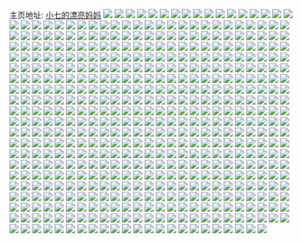 主页地址: [小七的漂亮妈妈](https://weibo.com/u/5308417066) 
![](https://wx4.sinaimg.cn/mw2000/005NfzM6ly1h9okb44rplj30u01hc11s.jpg) 
![](https://wx4.sinaimg.cn/mw2000/005NfzM6ly1h9ocz2pqqqj33401r0b2a.jpg) 
![](https://wx4.sinaimg.cn/mw2000/005NfzM6ly1h9oczc9jyhj33401r0hdv.jpg) 
![](https://wx4.sinaimg.cn/mw2000/005NfzM6ly1h9oczujjfgj33401r0hdv.jpg) 
![](https://wx4.sinaimg.cn/mw2000/005NfzM6ly1h9oczxdyo6j33401r0u0z.jpg) 
![](https://wx4.sinaimg.cn/mw2000/005NfzM6ly1h9od006aiwj33401r0x6r.jpg) 
![](https://wx4.sinaimg.cn/mw2000/005NfzM6ly1h9nhhpnv2ij30u00u0n1t.jpg) 
![](https://wx4.sinaimg.cn/mw2000/005NfzM6ly1h9nhhq2nk3j31400u0afy.jpg) 
![](https://wx4.sinaimg.cn/mw2000/005NfzM6ly1h9nhhq9sm6j30u00u0gt8.jpg) 
![](https://wx4.sinaimg.cn/mw2000/005NfzM6ly1h9nhhpetkij30u00u0456.jpg) 
![](https://wx4.sinaimg.cn/mw2000/005NfzM6ly1h9nhhqh675j30u00u0q7b.jpg) 
![](https://wx4.sinaimg.cn/mw2000/005NfzM6ly1h9kmzy3pepj31400u0wlz.jpg) 
![](https://wx4.sinaimg.cn/mw2000/005NfzM6ly1h9kn009leuj31400u0k0f.jpg) 
![](https://wx4.sinaimg.cn/mw2000/005NfzM6ly1h949n83hpqj30zo0hnq3z.jpg) 
![](https://wx4.sinaimg.cn/mw2000/005NfzM6ly1h7z027g2woj30s71e610p.jpg) 
![](https://wx4.sinaimg.cn/mw2000/005NfzM6ly1h7jsqcuhj3j31hc0u0ap1.jpg) 
![](https://wx4.sinaimg.cn/mw2000/005NfzM6ly1h74mxrw345j30u01hcq6m.jpg) 
![](https://wx4.sinaimg.cn/mw2000/005NfzM6ly1h74mxs3ahsj30u01hcjtv.jpg) 
![](https://wx4.sinaimg.cn/mw2000/005NfzM6ly1h74mxscyrbj30u01hcgsn.jpg) 
![](https://wx4.sinaimg.cn/mw2000/005NfzM6ly1h74mxsldhxj30u01hcnba.jpg) 
![](https://wx4.sinaimg.cn/mw2000/005NfzM6ly1h74mxsve8vj30u01hcwrj.jpg) 
![](https://wx4.sinaimg.cn/mw2000/005NfzM6ly1h74mxrjffmj30u01hck42.jpg) 
![](https://wx4.sinaimg.cn/mw2000/005NfzM6ly1h74mxt9wa4j31hc0u0dv6.jpg) 
![](https://wx4.sinaimg.cn/mw2000/005NfzM6ly1h72c9a67kxj30u015q7c9.jpg) 
![](https://wx4.sinaimg.cn/mw2000/005NfzM6ly1h72cajf67mj30u00widhs.jpg) 
![](https://wx4.sinaimg.cn/mw2000/005NfzM6ly1h72cakjdk0j30u00u078x.jpg) 
![](https://wx4.sinaimg.cn/mw2000/005NfzM6ly1h6bs065j7pj33401r0u0x.jpg) 
![](https://wx4.sinaimg.cn/mw2000/005NfzM6ly1h6bs06pr3ej31400u00vx.jpg) 
![](https://wx4.sinaimg.cn/mw2000/005NfzM6ly1h6bs0e3a4tj31r03404qr.jpg) 
![](https://wx4.sinaimg.cn/mw2000/005NfzM6ly1h6brzzx2pqj31r03401kz.jpg) 
![](https://wx4.sinaimg.cn/mw2000/005NfzM6ly1h6bs0fejllj33401r0e81.jpg) 
![](https://wx4.sinaimg.cn/mw2000/005NfzM6ly1h6bs0grr8rj33401r0x6p.jpg) 
![](https://wx4.sinaimg.cn/mw2000/005NfzM6ly1h6bs0i46szj33401r0qv5.jpg) 
![](https://wx4.sinaimg.cn/mw2000/005NfzM6ly1h6bs0k1m5yj33401r0hdu.jpg) 
![](https://wx4.sinaimg.cn/mw2000/005NfzM6ly1h6bs0n12lmj37e22zc7wn.jpg) 
![](https://wx4.sinaimg.cn/mw2000/005NfzM6ly1h5vmgf7ne3j30u01lpn7k.jpg) 
![](https://wx4.sinaimg.cn/mw2000/005NfzM6ly1h49afqqdz9j30u00u0q84.jpg) 
![](https://wx4.sinaimg.cn/mw2000/005NfzM6ly1h49afq5ogdj30u00u0n45.jpg) 
![](https://wx4.sinaimg.cn/mw2000/005NfzM6ly1h49afr108yj30u10u0gs8.jpg) 
![](https://wx4.sinaimg.cn/mw2000/005NfzM6ly1h49afphno4j31400u0wl6.jpg) 
![](https://wx4.sinaimg.cn/mw2000/005NfzM6ly1h48x1alcpaj32c03401kz.jpg) 
![](https://wx4.sinaimg.cn/mw2000/005NfzM6ly1h48x1ecomsj32c03404qq.jpg) 
![](https://wx4.sinaimg.cn/mw2000/005NfzM6ly1h48x1i0otzj32c03404qq.jpg) 
![](https://wx4.sinaimg.cn/mw2000/005NfzM6ly1h48x1kyk8xj32c03407wi.jpg) 
![](https://wx4.sinaimg.cn/mw2000/005NfzM6ly1h48x1ofpxuj32c03404qq.jpg) 
![](https://wx4.sinaimg.cn/mw2000/005NfzM6ly1h48x15qunij32c03404qq.jpg) 
![](https://wx4.sinaimg.cn/mw2000/005NfzM6ly1h48x1s67udj33402c0hdv.jpg) 
![](https://wx4.sinaimg.cn/mw2000/005NfzM6ly1h46bvlpf7kj31400u0n2f.jpg) 
![](https://wx4.sinaimg.cn/mw2000/005NfzM6ly1h46bvm1cn0j30u0140479.jpg) 
![](https://wx4.sinaimg.cn/mw2000/005NfzM6ly1h46bvmg159j31g30tawku.jpg) 
![](https://wx4.sinaimg.cn/mw2000/005NfzM6ly1h46bvmpvdqj30u00u0tdx.jpg) 
![](https://wx4.sinaimg.cn/mw2000/005NfzM6ly1h46bvmxob4j31400u0dl7.jpg) 
![](https://wx4.sinaimg.cn/mw2000/005NfzM6ly1h46bvnj7kzj30u0140grd.jpg) 
![](https://wx4.sinaimg.cn/mw2000/005NfzM6ly1h3xpei6d2sj30u01400ys.jpg) 
![](https://wx4.sinaimg.cn/mw2000/005NfzM6ly1h3xpeimzl0j30u00u0gpp.jpg) 
![](https://wx4.sinaimg.cn/mw2000/005NfzM6ly1h3xpej4qeqj31400u0n4b.jpg) 
![](https://wx4.sinaimg.cn/mw2000/005NfzM6ly1h3xpeji3gqj31430u045w.jpg) 
![](https://wx4.sinaimg.cn/mw2000/005NfzM6ly1h3xpek8r63j31400u042p.jpg) 
![](https://wx4.sinaimg.cn/mw2000/005NfzM6ly1h3xpel95dhj30u01hcgok.jpg) 
![](https://wx4.sinaimg.cn/mw2000/005NfzM6ly1h3xpemgjjnj30u013zjy2.jpg) 
![](https://wx4.sinaimg.cn/mw2000/005NfzM6ly1h3ml03ebt1j30wi0fbacq.jpg) 
![](https://wx4.sinaimg.cn/mw2000/005NfzM6ly1h3ml0531ihj33402c01l0.jpg) 
![](https://wx4.sinaimg.cn/mw2000/005NfzM6ly1h3ml06hh1lj33402c0e83.jpg) 
![](https://wx4.sinaimg.cn/mw2000/005NfzM6ly1h3ml0exu28j32c03407wj.jpg) 
![](https://wx4.sinaimg.cn/mw2000/005NfzM6ly1h3ml02vtw1j32c03404qs.jpg) 
![](https://wx4.sinaimg.cn/mw2000/005NfzM6ly1h3ml0hodnbj33402c0e84.jpg) 
![](https://wx4.sinaimg.cn/mw2000/005NfzM6ly1h38t3fjargj30u0140479.jpg) 
![](https://wx4.sinaimg.cn/mw2000/005NfzM6ly1h38t3fr7atj31400u00ws.jpg) 
![](https://wx4.sinaimg.cn/mw2000/005NfzM6ly1h38t3g070sj316i0nxae9.jpg) 
![](https://wx4.sinaimg.cn/mw2000/005NfzM6ly1h38t3g82eqj313e0m5juw.jpg) 
![](https://wx4.sinaimg.cn/mw2000/005NfzM6ly1h38t3gkpu5j31g30tawku.jpg) 
![](https://wx4.sinaimg.cn/mw2000/005NfzM6ly1h38t3gwr7yj31410u0ago.jpg) 
![](https://wx4.sinaimg.cn/mw2000/005NfzM6ly1h37jitfy8pj31400u0dhp.jpg) 
![](https://wx4.sinaimg.cn/mw2000/005NfzM6ly1h37jit4cgkj30rs0kuq62.jpg) 
![](https://wx4.sinaimg.cn/mw2000/005NfzM6ly1h35tmyybffj31sx0u00xj.jpg) 
![](https://wx4.sinaimg.cn/mw2000/005NfzM6ly1h2q9nuawitj322o340b2b.jpg) 
![](https://wx4.sinaimg.cn/mw2000/005NfzM6ly1h24bw9tudwj30tf0w6447.jpg) 
![](https://wx4.sinaimg.cn/mw2000/005NfzM6ly1h209c23zpaj32bz26o7wh.jpg) 
![](https://wx4.sinaimg.cn/mw2000/005NfzM6ly1h209c3fb61j33302a77wh.jpg) 
![](https://wx4.sinaimg.cn/mw2000/005NfzM6ly1h1m8pek7wxj30u10u047k.jpg) 
![](https://wx4.sinaimg.cn/mw2000/005NfzM6ly1h1m8py0mmmj31sw0u07hp.jpg) 
![](https://wx4.sinaimg.cn/mw2000/005NfzM6ly1h1f3j7uss3j30tz0f0jt3.jpg) 
![](https://wx4.sinaimg.cn/mw2000/005NfzM6ly1h1d7tr74u9j30u01emash.jpg) 
![](https://wx4.sinaimg.cn/mw2000/005NfzM6ly1h1d7toi9fuj31400u07fi.jpg) 
![](https://wx4.sinaimg.cn/mw2000/005NfzM6ly1h1d7troy39j31400u046q.jpg) 
![](https://wx4.sinaimg.cn/mw2000/005NfzM6ly1h1d7ts1ojij31400u0n0n.jpg) 
![](https://wx4.sinaimg.cn/mw2000/005NfzM6ly1h1d7tsoawaj30u0140jvg.jpg) 
![](https://wx4.sinaimg.cn/mw2000/005NfzM6ly1h1d7tt0jo4j31400u0til.jpg) 
![](https://wx4.sinaimg.cn/mw2000/005NfzM6ly1h1d7tt97ovj30u00u07as.jpg) 
![](https://wx4.sinaimg.cn/mw2000/005NfzM6ly1h196mhezd5j31xg1hohdt.jpg) 
![](https://wx4.sinaimg.cn/mw2000/005NfzM6ly1h104fifhm2j31hc0u04c0.jpg) 
![](https://wx4.sinaimg.cn/mw2000/005NfzM6ly1h0vb3qwhldj33402c0kjo.jpg) 
![](https://wx4.sinaimg.cn/mw2000/005NfzM6ly1h0su20qex3j30mm0qrjzg.jpg) 
![](https://wx4.sinaimg.cn/mw2000/005NfzM6ly1h0q5a37ww9j30rs0v9n1h.jpg) 
![](https://wx4.sinaimg.cn/mw2000/005NfzM6ly1h07ldjpv4gj30u0140wrd.jpg) 
![](https://wx4.sinaimg.cn/mw2000/005NfzM6ly1h07ldk3i33j313p0u0qd2.jpg) 
![](https://wx4.sinaimg.cn/mw2000/005NfzM6ly1h07ldjfq6dj30u00u0wgn.jpg) 
![](https://wx4.sinaimg.cn/mw2000/005NfzM6ly1h07ldkka5aj30u00z245r.jpg) 
![](https://wx4.sinaimg.cn/mw2000/005NfzM6ly1h07ldlq02gj30u01404a6.jpg) 
![](https://wx4.sinaimg.cn/mw2000/005NfzM6ly1h07ldm8u32j30u0140ajp.jpg) 
![](https://wx4.sinaimg.cn/mw2000/005NfzM6ly1h07ldmxfpfj31400u0aif.jpg) 
![](https://wx4.sinaimg.cn/mw2000/005NfzM6ly1h07ldnct7kj31400u0n9e.jpg) 
![](https://wx4.sinaimg.cn/mw2000/005NfzM6ly1h07ldnnk9wj31400u0k13.jpg) 
![](https://wx4.sinaimg.cn/mw2000/005NfzM6ly1h07ldnxlr5j30u0140wpe.jpg) 
![](https://wx4.sinaimg.cn/mw2000/005NfzM6ly1h07ldo73sej314t0u0dss.jpg) 
![](https://wx4.sinaimg.cn/mw2000/005NfzM6ly1h07ldoito5j30u0140gtq.jpg) 
![](https://wx4.sinaimg.cn/mw2000/005NfzM6ly1h07ldpqqplj31400u0wvz.jpg) 
![](https://wx4.sinaimg.cn/mw2000/005NfzM6ly1h07ldq2fhij312x0u0n87.jpg) 
![](https://wx4.sinaimg.cn/mw2000/005NfzM6ly1h03jr5odglj33402c0u0x.jpg) 
![](https://wx4.sinaimg.cn/mw2000/005NfzM6ly1h03jr3rfy4j30u00zyjvy.jpg) 
![](https://wx4.sinaimg.cn/mw2000/005NfzM6ly1h01jv89hj5j30zo0q6djs.jpg) 
![](https://wx4.sinaimg.cn/mw2000/005NfzM6ly1gzp095dwhrj30u00yqjxh.jpg) 
![](https://wx4.sinaimg.cn/mw2000/005NfzM6ly1gzoyn2fs9lj31400u00xx.jpg) 
![](https://wx4.sinaimg.cn/mw2000/005NfzM6ly1gzmfxglyqgj30u0140dmn.jpg) 
![](https://wx4.sinaimg.cn/mw2000/005NfzM6ly1gzkb74y6pmj30ua0f50w5.jpg) 
![](https://wx4.sinaimg.cn/mw2000/005NfzM6ly1gziysi4vsmj32560zohdu.jpg) 
![](https://wx4.sinaimg.cn/mw2000/005NfzM6ly1gzgnkbx6hpj33402c0qv6.jpg) 
![](https://wx4.sinaimg.cn/mw2000/005NfzM6ly1gzfub2x9xkj30go0m8ta4.jpg) 
![](https://wx4.sinaimg.cn/mw2000/005NfzM6ly1gzek085rt5j30ys0u07c1.jpg) 
![](https://wx4.sinaimg.cn/mw2000/005NfzM6ly1gzdkqzcz4zj30k00it76e.jpg) 
![](https://wx4.sinaimg.cn/mw2000/005NfzM6ly1gzd8sn3c4rj30u00u0q8z.jpg) 
![](https://wx4.sinaimg.cn/mw2000/005NfzM6ly1gzczjcme7lj30zk0zkwkj.jpg) 
![](https://wx4.sinaimg.cn/mw2000/005NfzM6ly1gzcdg7esrfj32c0340hdw.jpg) 
![](https://wx4.sinaimg.cn/mw2000/005NfzM6ly1gzcdg8x76uj33402c01kz.jpg) 
![](https://wx4.sinaimg.cn/mw2000/005NfzM6ly1gzcdg57b0aj33402c0hdv.jpg) 
![](https://wx4.sinaimg.cn/mw2000/005NfzM6ly1gzcdgadd35j33402c0e83.jpg) 
![](https://wx4.sinaimg.cn/mw2000/005NfzM6ly1gzc32xc6qij30iy0eaq3s.jpg) 
![](https://wx4.sinaimg.cn/mw2000/005NfzM6ly1gzc32xm3j7j30lx0wutdu.jpg) 
![](https://wx4.sinaimg.cn/mw2000/005NfzM6ly1gz7lf5eddqj32bz2c01kz.jpg) 
![](https://wx4.sinaimg.cn/mw2000/005NfzM6ly1gz7lep4shnj33402c0hdu.jpg) 
![](https://wx4.sinaimg.cn/mw2000/005NfzM6ly1gz7lfkfn78j30mi0tzn79.jpg) 
![](https://wx4.sinaimg.cn/mw2000/005NfzM6ly1gz7lfuubjjj32c0340x6r.jpg) 
![](https://wx4.sinaimg.cn/mw2000/005NfzM6ly1gz5ukuen6cj33402c0kjn.jpg) 
![](https://wx4.sinaimg.cn/mw2000/005NfzM6ly1gz5csfat9hj30u01isdo0.jpg) 
![](https://wx4.sinaimg.cn/mw2000/005NfzM6ly1gz31eofsu8j30u01swwrc.jpg) 
![](https://wx4.sinaimg.cn/mw2000/005NfzM6ly1gz31p25vaoj30sg0je0x4.jpg) 
![](https://wx4.sinaimg.cn/mw2000/005NfzM6ly1gz31p2i038j30lc0mqq72.jpg) 
![](https://wx4.sinaimg.cn/mw2000/005NfzM6ly1gz31p1zdfcj30sg0jigra.jpg) 
![](https://wx4.sinaimg.cn/mw2000/005NfzM6ly1gyx9t6k9ruj30x31zk4qp.jpg) 
![](https://wx4.sinaimg.cn/mw2000/005NfzM6ly1gyx9sk335yj33402c0x6q.jpg) 
![](https://wx4.sinaimg.cn/mw2000/005NfzM6ly1gyx9sma4zvj33402c0kjm.jpg) 
![](https://wx4.sinaimg.cn/mw2000/005NfzM6ly1gyx9t4s8l1j31zk0x37ts.jpg) 
![](https://wx4.sinaimg.cn/mw2000/005NfzM6ly1gyx9sp0nvcj33402c01l0.jpg) 
![](https://wx4.sinaimg.cn/mw2000/005NfzM6ly1gyx9sr5ducj33402c04qr.jpg) 
![](https://wx4.sinaimg.cn/mw2000/005NfzM6ly1gyx9surjb3j33402c0qv8.jpg) 
![](https://wx4.sinaimg.cn/mw2000/005NfzM6ly1gyx9swj9ylj324w2ozqv6.jpg) 
![](https://wx4.sinaimg.cn/mw2000/005NfzM6ly1gyx9t0lnauj33402c0x6q.jpg) 
![](https://wx4.sinaimg.cn/mw2000/005NfzM6ly1gyx9t2vmv8j33402c0hdu.jpg) 
![](https://wx4.sinaimg.cn/mw2000/005NfzM6ly1gyx9t8t7euj33402c0b2a.jpg) 
![](https://wx4.sinaimg.cn/mw2000/005NfzM6ly1gyw86ww501j33402c0hdv.jpg) 
![](https://wx4.sinaimg.cn/mw2000/005NfzM6ly1gyw86rnsu2j32n625zkjm.jpg) 
![](https://wx4.sinaimg.cn/mw2000/005NfzM6ly1gyw86z1j1cj3224336b2b.jpg) 
![](https://wx4.sinaimg.cn/mw2000/005NfzM6ly1gyw8709i39j30x31zk7wh.jpg) 
![](https://wx4.sinaimg.cn/mw2000/005NfzM6ly1gyp4qx7t8tj30q80qmadc.jpg) 
![](https://wx4.sinaimg.cn/mw2000/005NfzM6ly1gyjzw186hhj31400u0gt7.jpg) 
![](https://wx4.sinaimg.cn/mw2000/005NfzM6ly1gyh5v6w80oj32yo1dcu0x.jpg) 
![](https://wx4.sinaimg.cn/mw2000/005NfzM6ly1gy7zhmw2uej30ly0litai.jpg) 
![](https://wx4.sinaimg.cn/mw2000/005NfzM6ly1gxymmw98n5j31sw0u0qft.jpg) 
![](https://wx4.sinaimg.cn/mw2000/005NfzM6ly1gxymmwhgxjj31400u0ahv.jpg) 
![](https://wx4.sinaimg.cn/mw2000/005NfzM6ly1gxymmw1tibj30u0190gvx.jpg) 
![](https://wx4.sinaimg.cn/mw2000/005NfzM6ly1gx94vjf4kej32c02c0npd.jpg) 
![](https://wx4.sinaimg.cn/mw2000/005NfzM6ly1gx94vhxv7lj32c02c0hdt.jpg) 
![](https://wx4.sinaimg.cn/mw2000/005NfzM6ly1gx7fm4diecj31sg1081kx.jpg) 
![](https://wx4.sinaimg.cn/mw2000/005NfzM6ly1gx28fcr2j9j33402c0qv5.jpg) 
![](https://wx4.sinaimg.cn/mw2000/005NfzM6ly1gx0rarot2gj33402c04qr.jpg) 
![](https://wx4.sinaimg.cn/mw2000/005NfzM6ly1gx0rapvigdj33402c0npf.jpg) 
![](https://wx4.sinaimg.cn/mw2000/005NfzM6ly1gwv8snk6rpj31400u0wlm.jpg) 
![](https://wx4.sinaimg.cn/mw2000/005NfzM6ly1gwv8smxugtj30u01hban2.jpg) 
![](https://wx4.sinaimg.cn/mw2000/005NfzM6ly1gwv8snbbluj31hb0u07er.jpg) 
![](https://wx4.sinaimg.cn/mw2000/005NfzM6ly1gwv8sns3e9j31400u0787.jpg) 
![](https://wx4.sinaimg.cn/mw2000/005NfzM6ly1gwv8so3nw4j31400u00wt.jpg) 
![](https://wx4.sinaimg.cn/mw2000/005NfzM6ly1gwv8sofnbij31400u0jvh.jpg) 
![](https://wx4.sinaimg.cn/mw2000/005NfzM6ly1gwv8sosvehj31400u0api.jpg) 
![](https://wx4.sinaimg.cn/mw2000/005NfzM6ly1gwv8sp8n2dj31400u0q6u.jpg) 
![](https://wx4.sinaimg.cn/mw2000/005NfzM6ly1gwv8sph3khj31400u012n.jpg) 
![](https://wx4.sinaimg.cn/mw2000/005NfzM6ly1gwv8spofclj31400u0775.jpg) 
![](https://wx4.sinaimg.cn/mw2000/005NfzM6ly1gwv8sq2y2sj31400u010s.jpg) 
![](https://wx4.sinaimg.cn/mw2000/005NfzM6ly1gwv8sqgc32j31400u048x.jpg) 
![](https://wx4.sinaimg.cn/mw2000/005NfzM6ly1gwv8sm3awuj31400u04ew.jpg) 
![](https://wx4.sinaimg.cn/mw2000/005NfzM6ly1gwv8sqrfh5j31400u07hu.jpg) 
![](https://wx4.sinaimg.cn/mw2000/005NfzM6ly1gwu19gqn3hj32c0340u0y.jpg) 
![](https://wx4.sinaimg.cn/mw2000/005NfzM6ly1gwu19w7wp3j33402c0e84.jpg) 
![](https://wx4.sinaimg.cn/mw2000/005NfzM6ly1gwu19yhb04j33402c04qr.jpg) 
![](https://wx4.sinaimg.cn/mw2000/005NfzM6ly1gwscnctckdj30fa0ciq3g.jpg) 
![](https://wx4.sinaimg.cn/mw2000/005NfzM6ly1gwna8k2wjqj30u0140wjr.jpg) 
![](https://wx4.sinaimg.cn/mw2000/005NfzM6ly1gwna8ksz02j31400u04ah.jpg) 
![](https://wx4.sinaimg.cn/mw2000/005NfzM6ly1gwna8jkysdj30vf0u0wk6.jpg) 
![](https://wx4.sinaimg.cn/mw2000/005NfzM6ly1gwna8l8m05j30xu0u0ahd.jpg) 
![](https://wx4.sinaimg.cn/mw2000/005NfzM6ly1gwna8lq8g7j30xn0u0wld.jpg) 
![](https://wx4.sinaimg.cn/mw2000/005NfzM6ly1gwinv03g4ij30u00u0wjz.jpg) 
![](https://wx4.sinaimg.cn/mw2000/005NfzM6ly1gwiayozclvj30u011z4h8.jpg) 
![](https://wx4.sinaimg.cn/mw2000/005NfzM6ly1gwe2oq6cfkj30u01sx7av.jpg) 
![](https://wx4.sinaimg.cn/mw2000/005NfzM6ly1gwe1eexv5sj30u014044m.jpg) 
![](https://wx4.sinaimg.cn/mw2000/005NfzM6ly1gwe1efe0toj30u0140tfk.jpg) 
![](https://wx4.sinaimg.cn/mw2000/005NfzM6ly1gwe1h5mzbhj30u0140tfr.jpg) 
![](https://wx4.sinaimg.cn/mw2000/005NfzM6ly1gwdc36loxpj31sy0u0wrg.jpg) 
![](https://wx4.sinaimg.cn/mw2000/005NfzM6ly1gwbncyyb6zj314a1zke81.jpg) 
![](https://wx4.sinaimg.cn/mw2000/005NfzM6ly1gwai29pshbj30u01hbamm.jpg) 
![](https://wx4.sinaimg.cn/mw2000/005NfzM6ly1gw72t8pve9j321m2my7wi.jpg) 
![](https://wx4.sinaimg.cn/mw2000/005NfzM6ly1gw72talyhdj33402c0b2a.jpg) 
![](https://wx4.sinaimg.cn/mw2000/005NfzM6ly1gw72t7o9nyj30u01hcwpw.jpg) 
![](https://wx4.sinaimg.cn/mw2000/005NfzM6ly1gw72tbiafaj31sc2ds7wi.jpg) 
![](https://wx4.sinaimg.cn/mw2000/005NfzM6ly1gw397i2yhmj33402c01kz.jpg) 
![](https://wx4.sinaimg.cn/mw2000/005NfzM6ly1gw1tw79a2dj30mi0u0108.jpg) 
![](https://wx4.sinaimg.cn/mw2000/005NfzM6ly1gw1twkc5q1j33402c0hdu.jpg) 
![](https://wx4.sinaimg.cn/mw2000/005NfzM6ly1gw1twi7c3xj33402c0npe.jpg) 
![](https://wx4.sinaimg.cn/mw2000/005NfzM6ly1gvxsql6m93j31hc0u048e.jpg) 
![](https://wx4.sinaimg.cn/mw2000/005NfzM6ly1gvx5wlk7i6j30u00u77dm.jpg) 
![](https://wx4.sinaimg.cn/mw2000/005NfzM6ly1gvq67skxm9j63402c0x6r02.jpg) 
![](https://wx4.sinaimg.cn/mw2000/005NfzM6ly1gvq67r6uhwj63402c04qs02.jpg) 
![](https://wx4.sinaimg.cn/mw2000/005NfzM6ly1gvq67tktp6j63402c0u0z02.jpg) 
![](https://wx4.sinaimg.cn/mw2000/005NfzM6ly1gvlkfa4894j63402c04qp02.jpg) 
![](https://wx4.sinaimg.cn/mw2000/005NfzM6ly1gvkqbm94mmj63402c0kjm02.jpg) 
![](https://wx4.sinaimg.cn/mw2000/005NfzM6ly1gvjxnvjx5yj60u014048o02.jpg) 
![](https://wx4.sinaimg.cn/mw2000/005NfzM6ly1gvfc82pierj60zo256qtb02.jpg) 
![](https://wx4.sinaimg.cn/mw2000/005NfzM6ly1gvfc80xp5yj60zo256qv602.jpg) 
![](https://wx4.sinaimg.cn/mw2000/005NfzM6ly1gv83vcdnzaj61sy0u0gzy02.jpg) 
![](https://wx4.sinaimg.cn/mw2000/005NfzM6ly1gv4s9k4mhsj30yi0s0aed.jpg) 
![](https://wx4.sinaimg.cn/mw2000/005NfzM6ly1gv1knleimij63402c01kz02.jpg) 
![](https://wx4.sinaimg.cn/mw2000/005NfzM6ly1gv1knhyr4cj63402c01kz02.jpg) 
![](https://wx4.sinaimg.cn/mw2000/005NfzM6ly1gv1knjtaxzj63402c0npf02.jpg) 
![](https://wx4.sinaimg.cn/mw2000/005NfzM6ly1gutbgq1elwj60tk0ta79202.jpg) 
![](https://wx4.sinaimg.cn/mw2000/005NfzM6ly1gud2zxhye5j60u01hck3x02.jpg) 
![](https://wx4.sinaimg.cn/mw2000/005NfzM6ly1gud2zx2yiej60u0140qar02.jpg) 
![](https://wx4.sinaimg.cn/mw2000/005NfzM6ly1gud2zxu9rfj30u01hcdrn.jpg) 
![](https://wx4.sinaimg.cn/mw2000/005NfzM6ly1gu8nruukr8j62k72c0u0x02.jpg) 
![](https://wx4.sinaimg.cn/mw2000/005NfzM6ly1gu8gxq5pr6j62yo1danpd02.jpg) 
![](https://wx4.sinaimg.cn/mw2000/005NfzM6ly1gu72uz92pcj33402c01kz.jpg) 
![](https://wx4.sinaimg.cn/mw2000/005NfzM6ly1gu72uwkwkjj32c03401kz.jpg) 
![](https://wx4.sinaimg.cn/mw2000/005NfzM6ly1gu72v3in0fj33402c0e82.jpg) 
![](https://wx4.sinaimg.cn/mw2000/005NfzM6ly1gu72vbu3n8j32c0340e82.jpg) 
![](https://wx4.sinaimg.cn/mw2000/005NfzM6ly1gu3vtpc6vdj30go0l9jtc.jpg) 
![](https://wx4.sinaimg.cn/mw2000/005NfzM6ly1gtqytv3piej31400u0n2p.jpg) 
![](https://wx4.sinaimg.cn/mw2000/005NfzM6ly1gtqytvbvdnj31400u0grj.jpg) 
![](https://wx4.sinaimg.cn/mw2000/005NfzM6ly1gtqytvmxubj31400u0gr1.jpg) 
![](https://wx4.sinaimg.cn/mw2000/005NfzM6ly1gtqytvz16gj31400u0q9l.jpg) 
![](https://wx4.sinaimg.cn/mw2000/005NfzM6ly1gtqytutj2hj31400u079m.jpg) 
![](https://wx4.sinaimg.cn/mw2000/005NfzM6ly1gtqytw5dibj31400u0dmr.jpg) 
![](https://wx4.sinaimg.cn/mw2000/005NfzM6ly1gtqytwh7ttj31400u0af5.jpg) 
![](https://wx4.sinaimg.cn/mw2000/005NfzM6ly1gtc3t0lhgnj33402c01kz.jpg) 
![](https://wx4.sinaimg.cn/mw2000/005NfzM6ly1gtbefu9ttxj31400u0aqa.jpg) 
![](https://wx4.sinaimg.cn/mw2000/005NfzM6ly1gtagldcqi2j31zk0x27wh.jpg) 
![](https://wx4.sinaimg.cn/mw2000/005NfzM6ly1gt9x1jyiclj30yi22o1kx.jpg) 
![](https://wx4.sinaimg.cn/mw2000/005NfzM6ly1gt9x1ij5hcj30yi22oamg.jpg) 
![](https://wx4.sinaimg.cn/mw2000/005NfzM6ly1gt9x1lbmuhj30yi22oe31.jpg) 
![](https://wx4.sinaimg.cn/mw2000/005NfzM6ly1gt9x1lxtp6j30yi22odrw.jpg) 
![](https://wx4.sinaimg.cn/mw2000/005NfzM6ly1gt4nwxnnhsj30j60heac2.jpg) 
![](https://wx4.sinaimg.cn/mw2000/005NfzM6ly1gt3j8eudq4j30u00zqwl5.jpg) 
![](https://wx4.sinaimg.cn/mw2000/005NfzM6ly1gt2k87npx1j31400u0k2w.jpg) 
![](https://wx4.sinaimg.cn/mw2000/005NfzM6ly1gt2k88ad3tj31400u0qeg.jpg) 
![](https://wx4.sinaimg.cn/mw2000/005NfzM6ly1gt2jtinyflj30u01syn09.jpg) 
![](https://wx4.sinaimg.cn/mw2000/005NfzM6ly1gt2k893wjoj31400u044k.jpg) 
![](https://wx4.sinaimg.cn/mw2000/005NfzM6ly1gt2k89gq72j31400u045c.jpg) 
![](https://wx4.sinaimg.cn/mw2000/005NfzM6ly1gt2k89oicbj31400u0ag5.jpg) 
![](https://wx4.sinaimg.cn/mw2000/005NfzM6ly1gt2k8a1dv9j31400u0447.jpg) 
![](https://wx4.sinaimg.cn/mw2000/005NfzM6ly1gt2k8ab07gj31400u0tdf.jpg) 
![](https://wx4.sinaimg.cn/mw2000/005NfzM6ly1gt2k8an6rpj31400u0af2.jpg) 
![](https://wx4.sinaimg.cn/mw2000/005NfzM6ly1gt2k8bie04j30u01407cv.jpg) 
![](https://wx4.sinaimg.cn/mw2000/005NfzM6ly1gt2k8br9jwj31400u0grb.jpg) 
![](https://wx4.sinaimg.cn/mw2000/005NfzM6ly1gt2k8c1mdaj31400u00xs.jpg) 
![](https://wx4.sinaimg.cn/mw2000/005NfzM6ly1gswyh0fuzoj30yi1fgn0o.jpg) 
![](https://wx4.sinaimg.cn/mw2000/005NfzM6ly1gslxsk4tahj30u01syaj6.jpg) 
![](https://wx4.sinaimg.cn/mw2000/005NfzM6ly1gsl1gzazjqj31400u0qcd.jpg) 
![](https://wx4.sinaimg.cn/mw2000/005NfzM6ly1gseoei8m4uj31400u0qch.jpg) 
![](https://wx4.sinaimg.cn/mw2000/005NfzM6ly1gseoehznmej31400u0ajw.jpg) 
![](https://wx4.sinaimg.cn/mw2000/005NfzM6ly1gs6dtliakzj31400u0dnl.jpg) 
![](https://wx4.sinaimg.cn/mw2000/005NfzM6ly1gs0sk1rjhpj31400u07wh.jpg) 
![](https://wx4.sinaimg.cn/mw2000/005NfzM6ly1grkdjr6tqsj30u014046c.jpg) 
![](https://wx4.sinaimg.cn/mw2000/005NfzM6ly1grkdjrjj9sj31400u07bx.jpg) 
![](https://wx4.sinaimg.cn/mw2000/005NfzM6ly1grkdjqxsdbj31400u0do1.jpg) 
![](https://wx4.sinaimg.cn/mw2000/005NfzM6ly1grkdjs0zohj31400u0n5c.jpg) 
![](https://wx4.sinaimg.cn/mw2000/005NfzM6ly1gree55dxggj30u0140tgw.jpg) 
![](https://wx4.sinaimg.cn/mw2000/005NfzM6ly1gql7hgwfw6j31400u0wkv.jpg) 
![](https://wx4.sinaimg.cn/mw2000/005NfzM6ly1gql7hht8ubj31400u07an.jpg) 
![](https://wx4.sinaimg.cn/mw2000/005NfzM6ly1gql7hiepwfj31400u0q9x.jpg) 
![](https://wx4.sinaimg.cn/mw2000/005NfzM6ly1gqh5924lhxj31sy0u01cd.jpg) 
![](https://wx4.sinaimg.cn/mw2000/005NfzM6ly1gqh592l7m2j30u00u9tec.jpg) 
![](https://wx4.sinaimg.cn/mw2000/005NfzM6ly1gqh591b6ykj30u0140gxb.jpg) 
![](https://wx4.sinaimg.cn/mw2000/005NfzM6ly1gqh5937l9pj31sy0u0k3b.jpg) 
![](https://wx4.sinaimg.cn/mw2000/005NfzM6ly1gqas12tauhj31400u0q9b.jpg) 
![](https://wx4.sinaimg.cn/mw2000/005NfzM6ly1gqas12bdb3j31sy0u0h5d.jpg) 
![](https://wx4.sinaimg.cn/mw2000/005NfzM6ly1gq65u8px38j31sy0u0ka7.jpg) 
![](https://wx4.sinaimg.cn/mw2000/005NfzM6ly1gq65u9spjnj31sy0u0nd3.jpg) 
![](https://wx4.sinaimg.cn/mw2000/005NfzM6ly1gq65uajrglj31400u0jzk.jpg) 
![](https://wx4.sinaimg.cn/mw2000/005NfzM6ly1gq65u7tx6wj31400u00zx.jpg) 
![](https://wx4.sinaimg.cn/mw2000/005NfzM6ly1gq24cpao89j31400u0q9b.jpg) 
![](https://wx4.sinaimg.cn/mw2000/005NfzM6ly1gq24cpr6t4j31400u0n5f.jpg) 
![](https://wx4.sinaimg.cn/mw2000/005NfzM6ly1gq0vgi4tfzj30u00r4dh6.jpg) 
![](https://wx4.sinaimg.cn/mw2000/005NfzM6ly1gpvxnytp8oj31400u0gve.jpg) 
![](https://wx4.sinaimg.cn/mw2000/005NfzM6ly1gpvxpl1uvxj30u01sw7nf.jpg) 
![](https://wx4.sinaimg.cn/mw2000/005NfzM6ly1gpvxoysd0ij31f00tz4d9.jpg) 
![](https://wx4.sinaimg.cn/mw2000/005NfzM6ly1gpvxok5hruj31400u0n2d.jpg) 
![](https://wx4.sinaimg.cn/mw2000/005NfzM6ly1gpoc8bagtgj30yi0yie81.jpg) 
![](https://wx4.sinaimg.cn/mw2000/005NfzM6ly1gpnyhrf41oj31400u0gvz.jpg) 
![](https://wx4.sinaimg.cn/mw2000/005NfzM6ly1gpnyhsp1yaj31400u0dr2.jpg) 
![](https://wx4.sinaimg.cn/mw2000/005NfzM6ly1gpnyhq9cqkj31400u0akp.jpg) 
![](https://wx4.sinaimg.cn/mw2000/005NfzM6ly1gpn7rn2t3mj30j60j6t9j.jpg) 
![](https://wx4.sinaimg.cn/mw2000/005NfzM6ly1gpaa1kp5laj31sy0u0dzz.jpg) 
![](https://wx4.sinaimg.cn/mw2000/005NfzM6ly1gp84hsb4rtj33402c04qp.jpg) 
![](https://wx4.sinaimg.cn/mw2000/005NfzM6ly1gp84htwssuj33402c01gj.jpg) 
![](https://wx4.sinaimg.cn/mw2000/005NfzM6ly1gp84hveso8j33402c04oy.jpg) 
![](https://wx4.sinaimg.cn/mw2000/005NfzM6ly1gp84hwtp5oj33402c0x4w.jpg) 
![](https://wx4.sinaimg.cn/mw2000/005NfzM6ly1gp84hycfb1j33402c0arx.jpg) 
![](https://wx4.sinaimg.cn/mw2000/005NfzM6ly1gp84i02fdhj33402c0kjm.jpg) 
![](https://wx4.sinaimg.cn/mw2000/005NfzM6ly1gp84i3b4o9j33402c0e82.jpg) 
![](https://wx4.sinaimg.cn/mw2000/005NfzM6ly1gp84hq3hvcj33402c0ans.jpg) 
![](https://wx4.sinaimg.cn/mw2000/005NfzM6ly1gp84i5947oj33402c0qe8.jpg) 
![](https://wx4.sinaimg.cn/mw2000/005NfzM6ly1gp84i84x14j32yo1dakjr.jpg) 
![](https://wx4.sinaimg.cn/mw2000/005NfzM6ly1gp84iar52lj33402c0azp.jpg) 
![](https://wx4.sinaimg.cn/mw2000/005NfzM6ly1gp84i971w1j33402c01kx.jpg) 
![](https://wx4.sinaimg.cn/mw2000/005NfzM6ly1gp84ic80llj33402c07wh.jpg) 
![](https://wx4.sinaimg.cn/mw2000/005NfzM6ly1gp84ie1tmdj33402c0b29.jpg) 
![](https://wx4.sinaimg.cn/mw2000/005NfzM6ly1gp84ifj8y2j33402c0nnh.jpg) 
![](https://wx4.sinaimg.cn/mw2000/005NfzM6ly1gp5rhklmqkj30c80c8gn0.jpg) 
![](https://wx4.sinaimg.cn/mw2000/005NfzM6ly1gp43vbtv19j30rs110q6w.jpg) 
![](https://wx4.sinaimg.cn/mw2000/005NfzM6ly1gp1ptjpha5j30nx16ijxb.jpg) 
![](https://wx4.sinaimg.cn/mw2000/005NfzM6ly1gp0l77nyiaj31400u0wkl.jpg) 
![](https://wx4.sinaimg.cn/mw2000/005NfzM6ly1gp0l7875v4j31400u0n5r.jpg) 
![](https://wx4.sinaimg.cn/mw2000/005NfzM6ly1gp0l78opr5j31400u014o.jpg) 
![](https://wx4.sinaimg.cn/mw2000/005NfzM6ly1gp0l78yud5j30u0140k1f.jpg) 
![](https://wx4.sinaimg.cn/mw2000/005NfzM6ly1gp0l79dkd3j31400u0jzh.jpg) 
![](https://wx4.sinaimg.cn/mw2000/005NfzM6ly1gp0l79rfwuj31400u0jzt.jpg) 
![](https://wx4.sinaimg.cn/mw2000/005NfzM6ly1gp0l7a70dmj31400u0do8.jpg) 
![](https://wx4.sinaimg.cn/mw2000/005NfzM6ly1gou8emgy2pj30u0140wiz.jpg) 
![](https://wx4.sinaimg.cn/mw2000/005NfzM6ly1gou8en9a7rj30u014078l.jpg) 
![](https://wx4.sinaimg.cn/mw2000/005NfzM6ly1gou8elaqohj30u014043e.jpg) 
![](https://wx4.sinaimg.cn/mw2000/005NfzM6ly1gou8eo2uvyj30u0140q7g.jpg) 
![](https://wx4.sinaimg.cn/mw2000/005NfzM6ly1gosq41jrslj31400u01a1.jpg) 
![](https://wx4.sinaimg.cn/mw2000/005NfzM6ly1gosq423lgdj31400u04fh.jpg) 
![](https://wx4.sinaimg.cn/mw2000/005NfzM6ly1gosq42wq6wj31400u0gy0.jpg) 
![](https://wx4.sinaimg.cn/mw2000/005NfzM6ly1gosq40t22tj31400u0x1m.jpg) 
![](https://wx4.sinaimg.cn/mw2000/005NfzM6ly1gosq43osl2j31400u0ds1.jpg) 
![](https://wx4.sinaimg.cn/mw2000/005NfzM6ly1gosq44onrcj31400u0atf.jpg) 
![](https://wx4.sinaimg.cn/mw2000/005NfzM6ly1gosq467sylj30u01404ft.jpg) 
![](https://wx4.sinaimg.cn/mw2000/005NfzM6ly1gosq471mgkj31400u0dv5.jpg) 
![](https://wx4.sinaimg.cn/mw2000/005NfzM6ly1gosq47sezgj31400u0k71.jpg) 
![](https://wx4.sinaimg.cn/mw2000/005NfzM6ly1gosq48spcrj31400u0dzn.jpg) 
![](https://wx4.sinaimg.cn/mw2000/005NfzM6ly1gorn98kiifj31400u0ndd.jpg) 
![](https://wx4.sinaimg.cn/mw2000/005NfzM6ly1gorn98ye8qj31400u019q.jpg) 
![](https://wx4.sinaimg.cn/mw2000/005NfzM6ly1gorn99btmvj31400u0tmq.jpg) 
![](https://wx4.sinaimg.cn/mw2000/005NfzM6ly1gorn99ny5tj31400u014y.jpg) 
![](https://wx4.sinaimg.cn/mw2000/005NfzM6ly1gorn9a3dt0j31400u0tqb.jpg) 
![](https://wx4.sinaimg.cn/mw2000/005NfzM6ly1gorlmejgfpj31400u04ec.jpg) 
![](https://wx4.sinaimg.cn/mw2000/005NfzM6ly1gorlmeufevj31400u0n9p.jpg) 
![](https://wx4.sinaimg.cn/mw2000/005NfzM6ly1gorlmf82xsj31400u0ka9.jpg) 
![](https://wx4.sinaimg.cn/mw2000/005NfzM6ly1gorlmfkurzj31400u0tox.jpg) 
![](https://wx4.sinaimg.cn/mw2000/005NfzM6ly1gorlmg9krrj31tl0u0nm4.jpg) 
![](https://wx4.sinaimg.cn/mw2000/005NfzM6ly1gorlme5x3hj31400u07kq.jpg) 
![](https://wx4.sinaimg.cn/mw2000/005NfzM6ly1gorlmgnrvgj31400u0154.jpg) 
![](https://wx4.sinaimg.cn/mw2000/005NfzM6ly1gorlmh2q5bj31400u0k1o.jpg) 
![](https://wx4.sinaimg.cn/mw2000/005NfzM6ly1gorn9au5rkj32960u0e4n.jpg) 
![](https://wx4.sinaimg.cn/mw2000/005NfzM6ly1gorn9b9dz5j31400u015k.jpg) 
![](https://wx4.sinaimg.cn/mw2000/005NfzM6ly1gorn9bvqdaj31400u0qe2.jpg) 
![](https://wx4.sinaimg.cn/mw2000/005NfzM6ly1goqrua9qx5j30u0140diz.jpg) 
![](https://wx4.sinaimg.cn/mw2000/005NfzM6ly1goqruakdlhj30u01400w3.jpg) 
![](https://wx4.sinaimg.cn/mw2000/005NfzM6ly1goqru8ydxnj30q51hcx3h.jpg) 
![](https://wx4.sinaimg.cn/mw2000/005NfzM6ly1gonq0u4r8zj31400u0jwh.jpg) 
![](https://wx4.sinaimg.cn/mw2000/005NfzM6ly1gonq0ujsc9j31400u07am.jpg) 
![](https://wx4.sinaimg.cn/mw2000/005NfzM6ly1gonq0uvaobj31400u00zv.jpg) 
![](https://wx4.sinaimg.cn/mw2000/005NfzM6ly1gonq0v7277j31400u0tfi.jpg) 
![](https://wx4.sinaimg.cn/mw2000/005NfzM6ly1golgpsvyrbj30u00wi116.jpg) 
![](https://wx4.sinaimg.cn/mw2000/005NfzM6ly1gokegiyvanj31400u0te5.jpg) 
![](https://wx4.sinaimg.cn/mw2000/005NfzM6ly1goiizvgu6wj32c0340b2b.jpg) 
![](https://wx4.sinaimg.cn/mw2000/005NfzM6ly1goiizymn1yj33402c07wi.jpg) 
![](https://wx4.sinaimg.cn/mw2000/005NfzM6ly1goij00zyyij32c0340b2c.jpg) 
![](https://wx4.sinaimg.cn/mw2000/005NfzM6ly1goij02jn7hj32c0340kjn.jpg) 
![](https://wx4.sinaimg.cn/mw2000/005NfzM6ly1gogyaxwk5rj31sy0u018j.jpg) 
![](https://wx4.sinaimg.cn/mw2000/005NfzM6ly1gogtaazsrdj31400u07e9.jpg) 
![](https://wx4.sinaimg.cn/mw2000/005NfzM6ly1gogtadh8v8j30u0140jyk.jpg) 
![](https://wx4.sinaimg.cn/mw2000/005NfzM6ly1gogta8goxtj31400u0wku.jpg) 
![](https://wx4.sinaimg.cn/mw2000/005NfzM6ly1gogtag3jgmj31400u010s.jpg) 
![](https://wx4.sinaimg.cn/mw2000/005NfzM6ly1gogtaodqjej30u0140dp7.jpg) 
![](https://wx4.sinaimg.cn/mw2000/005NfzM6ly1gogtaqar4qj30u0140wng.jpg) 
![](https://wx4.sinaimg.cn/mw2000/005NfzM6ly1gogtaqwlzgj31400u0n5l.jpg) 
![](https://wx4.sinaimg.cn/mw2000/005NfzM6ly1gogtargkbcj30u0140453.jpg) 
![](https://wx4.sinaimg.cn/mw2000/005NfzM6ly1gogtas3lqmj31400u0qab.jpg) 
![](https://wx4.sinaimg.cn/mw2000/005NfzM6ly1goexnjxlpjj33402c07wh.jpg) 
![](https://wx4.sinaimg.cn/mw2000/005NfzM6ly1goexnldg8pj33402c07mr.jpg) 
![](https://wx4.sinaimg.cn/mw2000/005NfzM6ly1goexnmnvqzj33402c0wth.jpg) 
![](https://wx4.sinaimg.cn/mw2000/005NfzM6ly1goexnigkn1j33402c0qlf.jpg) 
![](https://wx4.sinaimg.cn/mw2000/005NfzM6ly1godymhvxkvj31hf0qpwqw.jpg) 
![](https://wx4.sinaimg.cn/mw2000/005NfzM6ly1godymiayufj31hn0poqe7.jpg) 
![](https://wx4.sinaimg.cn/mw2000/005NfzM6ly1godyp9olxnj31hd0o34qp.jpg) 
![](https://wx4.sinaimg.cn/mw2000/005NfzM6ly1godyots3xlj31hz0ovnpd.jpg) 
![](https://wx4.sinaimg.cn/mw2000/005NfzM6ly1godcwqosiij30u0140wl6.jpg) 
![](https://wx4.sinaimg.cn/mw2000/005NfzM6ly1godcwqxycnj31400u0aga.jpg) 
![](https://wx4.sinaimg.cn/mw2000/005NfzM6ly1godcwrkjbrj31400u0qae.jpg) 
![](https://wx4.sinaimg.cn/mw2000/005NfzM6ly1godcwrwhzfj31400u0dnb.jpg) 
![](https://wx4.sinaimg.cn/mw2000/005NfzM6ly1godcws6nbmj31400u0wmn.jpg) 
![](https://wx4.sinaimg.cn/mw2000/005NfzM6ly1godcwqe3gyj31400u0475.jpg) 
![](https://wx4.sinaimg.cn/mw2000/005NfzM6ly1gochgt8kjpj33402c04qq.jpg) 
![](https://wx4.sinaimg.cn/mw2000/005NfzM6ly1gochgv6n1uj33402c0x6p.jpg) 
![](https://wx4.sinaimg.cn/mw2000/005NfzM6ly1gochgx8gw8j33402c0u0x.jpg) 
![](https://wx4.sinaimg.cn/mw2000/005NfzM6ly1gobho8fk6aj33402c0tvv.jpg) 
![](https://wx4.sinaimg.cn/mw2000/005NfzM6ly1gobhmyxt5lj33402c017e.jpg) 
![](https://wx4.sinaimg.cn/mw2000/005NfzM6ly1gobhn03n4aj33402c0h6z.jpg) 
![](https://wx4.sinaimg.cn/mw2000/005NfzM6ly1gobhn1q0w7j32c0340npd.jpg) 
![](https://wx4.sinaimg.cn/mw2000/005NfzM6ly1gobho7ebtaj33402c07wh.jpg) 
![](https://wx4.sinaimg.cn/mw2000/005NfzM6ly1gobhn4ver8j33402c0e81.jpg) 
![](https://wx4.sinaimg.cn/mw2000/005NfzM6ly1gobhn6pn68j32c0340hdt.jpg) 
![](https://wx4.sinaimg.cn/mw2000/005NfzM6ly1gobhmx9xnnj32c03404qq.jpg) 
![](https://wx4.sinaimg.cn/mw2000/005NfzM6ly1gobhn9xw9vj33402c0u0x.jpg) 
![](https://wx4.sinaimg.cn/mw2000/005NfzM6ly1gobhnc6cmdj33402c0qv5.jpg) 
![](https://wx4.sinaimg.cn/mw2000/005NfzM6ly1gobaxo8ko3j33402c0u0x.jpg) 
![](https://wx4.sinaimg.cn/mw2000/005NfzM6ly1go5szfri9uj30rs0rsjyf.jpg) 
![](https://wx4.sinaimg.cn/mw2000/005NfzM6ly1go3lowo0prj30m40wkq4d.jpg) 
![](https://wx4.sinaimg.cn/mw2000/005NfzM6ly1gnwns9q2zqj30r20ptadd.jpg) 
![](https://wx4.sinaimg.cn/mw2000/005NfzM6ly1gniwnhqra7j30m40wkq4d.jpg) 
![](https://wx4.sinaimg.cn/mw2000/005NfzM6ly1gnfhc14v35j31400u07ai.jpg) 
![](https://wx4.sinaimg.cn/mw2000/005NfzM6ly1gncqx5323jj30jg0eljsc.jpg) 
![](https://wx4.sinaimg.cn/mw2000/005NfzM6ly1gn9ejf50q9j30m80m8dot.jpg) 
![](https://wx4.sinaimg.cn/mw2000/005NfzM6ly1gn9ejeeua2j30u01sye81.jpg) 
![](https://wx4.sinaimg.cn/mw2000/005NfzM6ly1gn9ejfe1g9j30u00u079a.jpg) 
![](https://wx4.sinaimg.cn/mw2000/005NfzM6ly1gn86lzq3i8j30oo1jw7al.jpg) 
![](https://wx4.sinaimg.cn/mw2000/005NfzM6ly1gms88yxjn6j30rs0rste4.jpg) 
![](https://wx4.sinaimg.cn/mw2000/005NfzM6ly1gmpz0xxeoij31sy0u018n.jpg) 
![](https://wx4.sinaimg.cn/mw2000/005NfzM6ly1gmnizwdfjmj30u01sy1ad.jpg) 
![](https://wx4.sinaimg.cn/mw2000/005NfzM6ly1gm9ijijyzsj31sy0u0kb2.jpg) 
![](https://wx4.sinaimg.cn/mw2000/005NfzM6ly1gm9ijjehz1j31sy0u07o5.jpg) 
![](https://wx4.sinaimg.cn/mw2000/005NfzM6ly1gm9ijjnvbbj31400u0q96.jpg) 
![](https://wx4.sinaimg.cn/mw2000/005NfzM6ly1gm9ijk9wfrj30u01syaxd.jpg) 
![](https://wx4.sinaimg.cn/mw2000/005NfzM6ly1gm9ijkrghyj30u01syww5.jpg) 
![](https://wx4.sinaimg.cn/mw2000/005NfzM6ly1gm9ijl1cmsj31400u0ahk.jpg) 
![](https://wx4.sinaimg.cn/mw2000/005NfzM6ly1gm5kcun3k9j31400u0wri.jpg) 
![](https://wx4.sinaimg.cn/mw2000/005NfzM6ly1gm4vvr3gtmj31400u0auf.jpg) 
![](https://wx4.sinaimg.cn/mw2000/005NfzM6ly1gm4vvsf5j3j31400u07ny.jpg) 
![](https://wx4.sinaimg.cn/mw2000/005NfzM6ly1gm4vvq4sczj31400u01d1.jpg) 
![](https://wx4.sinaimg.cn/mw2000/005NfzM6ly1gm4vvtjb1ij31400u0qsy.jpg) 
![](https://wx4.sinaimg.cn/mw2000/006TfPl0gy1fmfkg4yke6j30ku0ku76w.jpg) 
![](https://wx4.sinaimg.cn/mw2000/005NfzM6ly1glweeuauyoj31sy0u0dzf.jpg) 
![](https://wx4.sinaimg.cn/mw2000/005NfzM6ly1glqop8yv1ej31sy0u0qi5.jpg) 
![](https://wx4.sinaimg.cn/mw2000/005NfzM6ly1glmoeatf3tj33402c0e81.jpg) 
![](https://wx4.sinaimg.cn/mw2000/005NfzM6ly1glmoe8a6eej33402c0npd.jpg) 
![](https://wx4.sinaimg.cn/mw2000/005NfzM6ly1glmoeetg46j33402c0kjm.jpg) 
![](https://wx4.sinaimg.cn/mw2000/005NfzM6ly1glekd5afjmj31400u0kbd.jpg) 
![](https://wx4.sinaimg.cn/mw2000/005NfzM6ly1glekd5kim5j31400u0gy7.jpg) 
![](https://wx4.sinaimg.cn/mw2000/005NfzM6ly1glekd66mujj31400u07le.jpg) 
![](https://wx4.sinaimg.cn/mw2000/005NfzM6ly1glekd4ndb9j31400u04kw.jpg) 
![](https://wx4.sinaimg.cn/mw2000/005NfzM6ly1gle46p5ljjj30u01hcan5.jpg) 
![](https://wx4.sinaimg.cn/mw2000/005NfzM6ly1gl8s06a3wog30a00a0nk2.jpg) 
![](https://wx4.sinaimg.cn/mw2000/005NfzM6ly1gl583a5cgdj31400u0tcy.jpg) 
![](https://wx4.sinaimg.cn/mw2000/005NfzM6ly1gl1f21wdkpj31400u0gud.jpg) 
![](https://wx4.sinaimg.cn/mw2000/005NfzM6ly1gl1f22im9uj31400u0tjd.jpg) 
![](https://wx4.sinaimg.cn/mw2000/005NfzM6ly1gkzl6kchk8j30y50lbjuh.jpg) 
![](https://wx4.sinaimg.cn/mw2000/005NfzM6ly1gktrw95codj30u0140n5p.jpg) 
![](https://wx4.sinaimg.cn/mw2000/005NfzM6ly1gktgot4v3xj32c0340x6q.jpg) 
![](https://wx4.sinaimg.cn/mw2000/005NfzM6ly1gkpqrf22umj30u01d4tmf.jpg) 
![](https://wx4.sinaimg.cn/mw2000/005NfzM6ly1gkl9of2f60g30a00a0nk2.jpg) 
![](https://wx4.sinaimg.cn/mw2000/005NfzM6ly1gkjyabj6dsj30c80amq3b.jpg) 
![](https://wx4.sinaimg.cn/mw2000/005NfzM6ly1gkjyab8nzwj306o06oaa0.jpg) 
![](https://wx4.sinaimg.cn/mw2000/005NfzM6ly1gkghk89vdej31400u0jyw.jpg) 
![](https://wx4.sinaimg.cn/mw2000/005NfzM6ly1gkghk8raynj31400u07cm.jpg) 
![](https://wx4.sinaimg.cn/mw2000/005NfzM6ly1gkghk7v3jfj30u01407cg.jpg) 
![](https://wx4.sinaimg.cn/mw2000/005NfzM6ly1gkekvew0spj31400u0wis.jpg) 
![](https://wx4.sinaimg.cn/mw2000/005NfzM6ly1gkekvekszfj31400u0wj0.jpg) 
![](https://wx4.sinaimg.cn/mw2000/005NfzM6ly1gkceta78foj30u01syx6s.jpg) 
![](https://wx4.sinaimg.cn/mw2000/005NfzM6gy1gk8tb6idpwj333c1pjazf.jpg) 
![](https://wx4.sinaimg.cn/mw2000/005NfzM6gy1gk8tbd2golj3340163quy.jpg) 
![](https://wx4.sinaimg.cn/mw2000/005NfzM6gy1gk8tbivj2kj33402c0npd.jpg) 
![](https://wx4.sinaimg.cn/mw2000/005NfzM6gy1gk8tbms7d5j33402c0gzl.jpg) 
![](https://wx4.sinaimg.cn/mw2000/005NfzM6gy1gk8tbw432yj31zk0x2u0y.jpg) 
![](https://wx4.sinaimg.cn/mw2000/005NfzM6gy1gk8tc4cun1j33402c0kjl.jpg) 
![](https://wx4.sinaimg.cn/mw2000/005NfzM6gy1gk8tc9deagj33402c0b2b.jpg) 
![](https://wx4.sinaimg.cn/mw2000/005NfzM6gy1gk8tcdk2l1j33402c07wi.jpg) 
![](https://wx4.sinaimg.cn/mw2000/005NfzM6gy1gk8tcfvg80j33402c0tnc.jpg) 
![](https://wx4.sinaimg.cn/mw2000/005NfzM6gy1gk8tbzw0raj33402c0hdt.jpg) 
![](https://wx4.sinaimg.cn/mw2000/005NfzM6gy1gk8tcjcmf1j33402c0e81.jpg) 
![](https://wx4.sinaimg.cn/mw2000/005NfzM6gy1gk7yagyhzxj31hn2nckjl.jpg) 
![](https://wx4.sinaimg.cn/mw2000/005NfzM6ly1gk6bnwd88mj30u0140tmx.jpg) 
![](https://wx4.sinaimg.cn/mw2000/005NfzM6gy1gk60l5jv5oj30u01he19b.jpg) 
![](https://wx4.sinaimg.cn/mw2000/005NfzM6ly1gjxiwkngrxj33402c0kjl.jpg) 
![](https://wx4.sinaimg.cn/mw2000/005NfzM6gy1gjvrzvpm75j31400u0dmn.jpg) 
![](https://wx4.sinaimg.cn/mw2000/005NfzM6ly1gjseu68uwzj31lc0u0n9l.jpg) 
![](https://wx4.sinaimg.cn/mw2000/005NfzM6ly1gjritiljc4j30j60iojst.jpg) 
![](https://wx4.sinaimg.cn/mw2000/005NfzM6ly1gja8od8cacj30r20fo40f.jpg) 
![](https://wx4.sinaimg.cn/mw2000/005NfzM6ly1gj80648wphj30u00u0tcj.jpg) 
![](https://wx4.sinaimg.cn/mw2000/005NfzM6gy1giyodlbig1j30we0lydhd.jpg) 
![](https://wx4.sinaimg.cn/mw2000/005NfzM6ly1giuxoiw1k2j31400u07b9.jpg) 
![](https://wx4.sinaimg.cn/mw2000/005NfzM6ly1gitgrp1ckkj30go0gojst.jpg) 
![](https://wx4.sinaimg.cn/mw2000/005NfzM6ly1girwnb14xmj31h70u0wq3.jpg) 
![](https://wx4.sinaimg.cn/mw2000/005NfzM6ly1gij9s0nqedj30we0u011y.jpg) 
![](https://wx4.sinaimg.cn/mw2000/005NfzM6ly1gih9dc2y9oj31dz0s3ds9.jpg) 
![](https://wx4.sinaimg.cn/mw2000/005NfzM6ly1gih9dccn85j31310u0ti6.jpg) 
![](https://wx4.sinaimg.cn/mw2000/005NfzM6ly1gih9dcq46ej30u01hcqgn.jpg) 
![](https://wx4.sinaimg.cn/mw2000/005NfzM6ly1gifu4cyvh4j31sy0u0h02.jpg) 
![](https://wx4.sinaimg.cn/mw2000/005NfzM6ly1giey05slh6j30ib0ibmys.jpg) 
![](https://wx4.sinaimg.cn/mw2000/005NfzM6ly1gienbah7muj31hc0u0h1c.jpg) 
![](https://wx4.sinaimg.cn/mw2000/005NfzM6ly1gienb8uhubj31hc0u0tpv.jpg) 
![](https://wx4.sinaimg.cn/mw2000/005NfzM6ly1giei2stocgj30c80c7myf.jpg) 
![](https://wx4.sinaimg.cn/mw2000/005NfzM6ly1gibb8fwvckj313u0tuhdt.jpg) 
![](https://wx4.sinaimg.cn/mw2000/005NfzM6ly1gi898g0jksj30tz0tzk7z.jpg) 
![](https://wx4.sinaimg.cn/mw2000/005NfzM6ly1gi3g85mmkzj30jg0czgnp.jpg) 
![](https://wx4.sinaimg.cn/mw2000/005NfzM6ly1ghyu1fq4mdj31400u0tga.jpg) 
![](https://wx4.sinaimg.cn/mw2000/005NfzM6ly1ghyu121coej31400u04ab.jpg) 
![](https://wx4.sinaimg.cn/mw2000/005NfzM6ly1ghyu1dwo8ej31400u07he.jpg) 
![](https://wx4.sinaimg.cn/mw2000/005NfzM6ly1ghyu1f9bakj31400u0492.jpg) 
![](https://wx4.sinaimg.cn/mw2000/005NfzM6ly1ghyu141zfpj31400u0nhw.jpg) 
![](https://wx4.sinaimg.cn/mw2000/005NfzM6ly1ghyu14rzlcj31400u0qis.jpg) 
![](https://wx4.sinaimg.cn/mw2000/005NfzM6ly1ghyu1aae95j31o00u04jj.jpg) 
![](https://wx4.sinaimg.cn/mw2000/005NfzM6ly1ghyu1655obj31400u0duh.jpg) 
![](https://wx4.sinaimg.cn/mw2000/005NfzM6ly1ghyu1827etj31400u0wro.jpg) 
![](https://wx4.sinaimg.cn/mw2000/005NfzM6ly1ghyu1ce6hlj31400u0489.jpg) 
![](https://wx4.sinaimg.cn/mw2000/005NfzM6ly1ghyu17h6qwj31400u0dzn.jpg) 
![](https://wx4.sinaimg.cn/mw2000/005NfzM6ly1ghyu15c040j31400u0gu1.jpg) 
![](https://wx4.sinaimg.cn/mw2000/005NfzM6ly1ghyu1bfu8mj31400u0gv2.jpg) 
![](https://wx4.sinaimg.cn/mw2000/005NfzM6ly1ghyu193kgzj31400u045q.jpg) 
![](https://wx4.sinaimg.cn/mw2000/005NfzM6ly1ghyu19ixx9j31400u0dqj.jpg) 
![](https://wx4.sinaimg.cn/mw2000/005NfzM6ly1ghyu12usduj30u01457bs.jpg) 
![](https://wx4.sinaimg.cn/mw2000/005NfzM6ly1ghyu1atqn9j31he0u0wt8.jpg) 
![](https://wx4.sinaimg.cn/mw2000/005NfzM6ly1ghyu13clgpj30u01hejzn.jpg) 
![](https://wx4.sinaimg.cn/mw2000/005NfzM6ly1ghydw0d5v7j31400u0tjb.jpg) 
![](https://wx4.sinaimg.cn/mw2000/005NfzM6ly1ghxq0ssch4j31o00u0112.jpg) 
![](https://wx4.sinaimg.cn/mw2000/005NfzM6ly1gha9r79cefj31400u0wlh.jpg) 
![](https://wx4.sinaimg.cn/mw2000/005NfzM6ly1gha9r9ceqjj31400u0qbk.jpg) 
![](https://wx4.sinaimg.cn/mw2000/005NfzM6ly1ghaaf3y1bjj31400u07az.jpg) 
